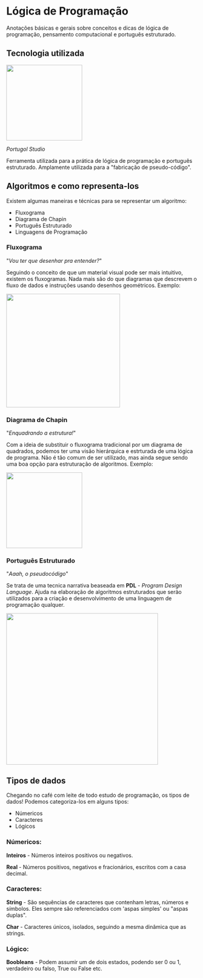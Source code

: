 # Lógica de Programação
Anotações básicas e gerais sobre conceitos e dicas de lógica de programação, pensamento computacional e português estruturado.

## Tecnologia utilizada
<img src="https://jhonathanribeiro.netlify.app/assets/img/portugolstudio.jpg" width="200px">

*Portugol Studio*

Ferramenta utilizada para a prática de lógica de programação e português estruturado. Amplamente utilizada para a "fabricação de pseudo-código".

## Algoritmos e como representa-los
Existem algumas maneiras e técnicas para se representar um algoritmo:

* Fluxograma
* Diagrama de Chapin
* Português Estruturado
* Linguagens de Programação

### Fluxograma
"*Vou ter que desenhar pra entender?*"

Seguindo o conceito de que um material visual pode ser mais intuitivo, existem os fluxogramas. Nada mais são do que diagramas que descrevem o fluxo de dados e instruções usando desenhos geométricos. Exemplo:

<img src="https://resultadosdigitais.com.br/wp-content/blogs.dir/8/files/2022/08/Fluxograma-de-processos-linear.png" width="300px">

### Diagrama de Chapin
"*Enquadrando a estrutura!*"

Com a ideia de substituir o fluxograma tradicional por um diagrama de quadrados, podemos ter uma visão hierárquica e estrturada de uma lógica de programa. Não é tão comum de ser utilizado, mas ainda segue sendo uma boa opção para estruturação de algoritmos. Exemplo:

<img src="https://arquivo.devmedia.com.br/artigos/Gabriel_Giaretta/Diagramas-Chapin-Fluxogramas/Diagramas-Chapin-Fluxogramas7.jpg" width="200px">

### Português Estruturado
"*Aaah, o pseudocódigo*"

Se trata de uma tecnica narrativa beaseada em **PDL** - *Program Design Language*.
Ajuda na elaboração de algoritmos estruturados que serão utilizados para a criação e desenvolvimento de uma linguagem de programação qualquer.

<img src="https://images.even3.com.br/I8w-DYLHpDQtEs8RtF-a5PW1Xk8=/1100x440/smart/even3.blob.core.windows.net/banner/IMAGEMDEPORTUGOL.e5d767828ff14f0696c5.png" width="400px">

## Tipos de dados
Chegando no café com leite de todo estudo de programação, os tipos de dados! Podemos categoriza-los em alguns tipos:
* Númericos
* Caracteres
* Lógicos

### Númericos:
**Inteiros** - Números inteiros positivos ou negativos.

**Real** - Números positivos, negativos e fracionários, escritos com a casa decimal.

### Caracteres:
**String** - São sequências de caracteres que contenham letras, números e símbolos. Eles sempre são referenciados com 'aspas simples' ou "aspas duplas".

**Char** - Caracteres únicos, isolados, seguindo a mesma dinâmica que as strings.

### Lógico:
**Boobleans** - Podem assumir um de dois estados, podendo ser 0 ou 1, verdadeiro ou falso, True ou False etc.

